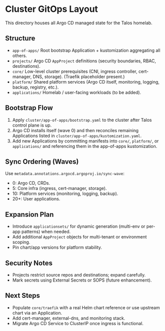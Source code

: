 # Cluster GitOps Layout

This directory houses all Argo CD managed state for the Talos homelab.

## Structure
- `app-of-apps/` Root bootstrap Application + kustomization aggregating all others.
- `projects/` Argo CD `AppProject` definitions (security boundaries, RBAC, destinations).
- `core/` Low-level cluster prerequisites (CNI, ingress controller, cert-manager, DNS, storage). (Traefik placeholder present.)
- `platform/` Shared platform services (Argo CD itself, monitoring, logging, backup, registry, etc.).
- `applications/` Homelab / user-facing workloads (to be added).

## Bootstrap Flow
1. Apply `cluster/app-of-apps/bootstrap.yaml` to the cluster after Talos control plane is up.
2. Argo CD installs itself (wave 0) and then reconciles remaining Applications listed in `cluster/app-of-apps/kustomization.yaml`.
3. Add new Applications by committing manifests into `core/`, `platform/`, or `applications/` and referencing them in the app-of-apps kustomization.

## Sync Ordering (Waves)
Use `metadata.annotations.argocd.argoproj.io/sync-wave`:
- 0: Argo CD, CRDs.
- 5: Core infra (ingress, cert-manager, storage).
- 10: Platform services (monitoring, logging, backup).
- 20+: User applications.

## Expansion Plan
- Introduce `applicationsets/` for dynamic generation (multi-env or per-app patterns) when needed.
- Add additional `AppProject` objects for multi-tenant or environment scoping.
- Pin chart/app versions for platform stability.

## Security Notes
- Projects restrict source repos and destinations; expand carefully.
- Mark secrets using External Secrets or SOPS (future enhancement).

## Next Steps
- Populate `core/traefik` with a real Helm chart reference or use upstream chart via an Application.
- Add cert-manager, external-dns, and monitoring stack.
- Migrate Argo CD Service to ClusterIP once ingress is functional.
